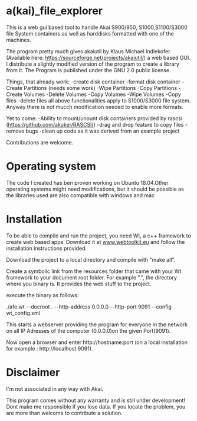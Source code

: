 # a(kai)_file_explorer
This is a web gui based tool to handle Akai S900/950, S1000,S1100/S3000 file System containers as well as harddisks formatted with one of the machines.

The program pretty much gives akaiutil by Klaus Michael Indlekofer. (Available here: https://sourceforge.net/projects/akaiutil/) a web based GUI.
I distribute a slightly modified version of the program to create a library from it. The Program is published under the GNU 2.0 public license.

Things, that already work:
-create disk container
-format disk container 
-Create Partitions (needs some work)
-Wipe Partitions
-Copy Partitions
-Create Volumes
-Delete Volumes
-Copy Volumes
-Wipe Volumes
-Copy files
-delete files
all above functionalities apply to S1000/S3000 file system. Anyway there is not mucch modification needed to enable more formats.

Yet to come:
-Ability to mount/unount disk containers provided by rascsi (https://github.com/akuker/RASCSI/)
-drag and drop feature to copy files
-remove bugs
-clean up code as it was derived from an example project

Contributions are welcome.

# Operating system
The code I created has ben proven working on Ubuntu 18.04.Other operating systems might need modifications, but it should be possible as the libraries used are also compatible with windows and mac

# Installation

To be able to compile and run the project, you need Wt, a c++ framework to create web based apps. Download it at www.webtoolkit.eu and follow the installation instructions provided.

Download the project to a local directory and compile with "make all".

Create a symbolic link from the resources folder that came with your Wt framework to your document root folder. For example ".", the directory where you binary is. It provides the web stuff to the project.

execute the binary as follows:

./afe.wt --docroot . --http-address 0.0.0.0 --http-port 9091 --config wt_config.xml

This starts a webserver providing the program for everyone in the network on all IP Adresses of the computer (0.0.0.0)on the given Port(9091).

Now open a browser and enter http://hostname:port (on a local installation for example : http://localhost:9091).

# Disclaimer

I'm not associated in any way with Akai.

This program comes without any warranty and is still under development! Dont make me responsible if you lose data. If you locate the problem, you are more than welcome to contribute a solution.


